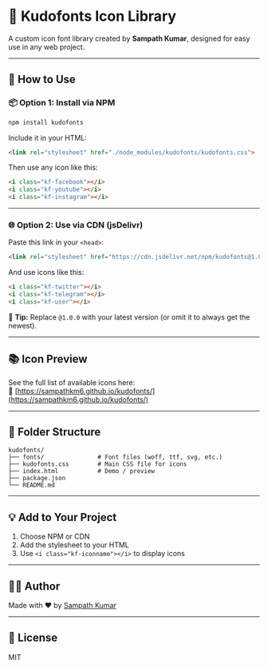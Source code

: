 # 🎨 Kudofonts Icon Library

A custom icon font library created by **Sampath Kumar**, designed for easy use in any web project.

---

## 🚀 How to Use

### 📦 Option 1: Install via NPM

```bash
npm install kudofonts
```

Include it in your HTML:

```html
<link rel="stylesheet" href="./node_modules/kudofonts/kudofonts.css">
```

Then use any icon like this:

```html
<i class="kf-facebook"></i>
<i class="kf-youtube"></i>
<i class="kf-instagram"></i>
```

---

### 🌐 Option 2: Use via CDN (jsDelivr)

Paste this link in your `<head>`:

```html
<link rel="stylesheet" href="https://cdn.jsdelivr.net/npm/kudofonts@1.0.0/kudofonts.css">
```

And use icons like this:

```html
<i class="kf-twitter"></i>
<i class="kf-telegram"></i>
<i class="kf-user"></i>
```

📌 **Tip:** Replace `@1.0.0` with your latest version (or omit it to always get the newest).

---

## 📚 Icon Preview

See the full list of available icons here:  
🔗 [https://sampathkm6.github.io/kudofonts/](https://sampathkm6.github.io/kudofonts/)

---

## 📁 Folder Structure

```
kudofonts/
├── fonts/               # Font files (woff, ttf, svg, etc.)
├── kudofonts.css        # Main CSS file for icons
├── index.html           # Demo / preview
├── package.json
└── README.md
```

---

## 💡 Add to Your Project

1. Choose NPM or CDN
2. Add the stylesheet to your HTML
3. Use `<i class="kf-iconname"></i>` to display icons

---

## 👨‍💻 Author

Made with ❤️ by [Sampath Kumar](https://github.com/sampathkm6)

---

## 📜 License

MIT

